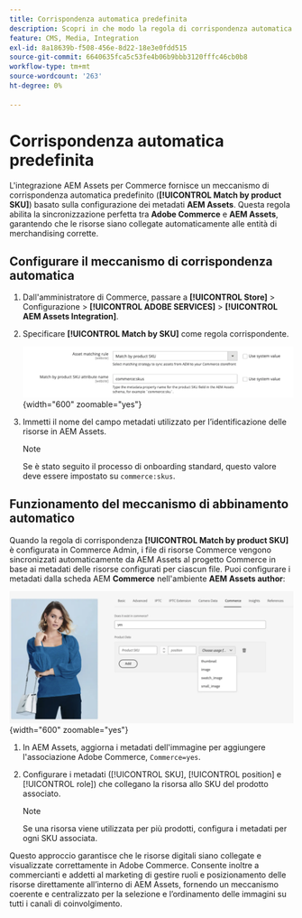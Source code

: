 ```yaml
---
title: Corrispondenza automatica predefinita
description: Scopri in che modo la regola di corrispondenza automatica predefinita consente una sincronizzazione perfetta tra Adobe Commerce e l’integrazione AEM Assets, garantendo che le risorse siano collegate automaticamente alle entità di merchandising corrette.
feature: CMS, Media, Integration
exl-id: 8a18639b-f508-456e-8d22-18e3e0fdd515
source-git-commit: 6640635fca5c53fe4b06b9bbb3120fffc46cb0b8
workflow-type: tm+mt
source-wordcount: '263'
ht-degree: 0%

---
```


# Corrispondenza automatica predefinita

L&#39;integrazione AEM Assets per Commerce fornisce un meccanismo di corrispondenza automatica predefinito (**[!UICONTROL Match by product SKU]**) basato sulla configurazione dei metadati **AEM Assets**. Questa regola abilita la sincronizzazione perfetta tra **Adobe Commerce** e **AEM Assets**, garantendo che le risorse siano collegate automaticamente alle entità di merchandising corrette.

## Configurare il meccanismo di corrispondenza automatica

1. Dall&#39;amministratore di Commerce, passare a **[!UICONTROL Store]** > Configurazione > **[!UICONTROL ADOBE SERVICES]** > **[!UICONTROL AEM Assets Integration]**.

1. Specificare **[!UICONTROL Match by SKU]** come regola corrispondente.

   ![regola di corrispondenza automatica predefinita](../assets/ootb-matching-rule.png){width="600" zoomable="yes"}

1. Immetti il nome del campo metadati utilizzato per l’identificazione delle risorse in AEM Assets.

   >[!NOTE]
   >
   > Se è stato seguito il processo di onboarding standard, questo valore deve essere impostato su `commerce:skus`.

## Funzionamento del meccanismo di abbinamento automatico

Quando la regola di corrispondenza **[!UICONTROL Match by product SKU]** è configurata in Commerce Admin, i file di risorse Commerce vengono sincronizzati automaticamente da AEM Assets al progetto Commerce in base ai metadati delle risorse configurati per ciascun file. Puoi configurare i metadati dalla scheda AEM **Commerce** nell&#39;ambiente **AEM Assets author**:

![Esempio di metadati](../assets/example-metadata.png){width="600" zoomable="yes"}

1. In AEM Assets, aggiorna i metadati dell&#39;immagine per aggiungere l&#39;associazione Adobe Commerce, `Commerce=yes`.

1. Configurare i metadati ([!UICONTROL SKU], [!UICONTROL position] e [!UICONTROL role]) che collegano la risorsa allo SKU del prodotto associato.

   >[!NOTE]
   >
   > Se una risorsa viene utilizzata per più prodotti, configura i metadati per ogni SKU associata.

Questo approccio garantisce che le risorse digitali siano collegate e visualizzate correttamente in Adobe Commerce. Consente inoltre a commercianti e addetti al marketing di gestire ruoli e posizionamento delle risorse direttamente all’interno di AEM Assets, fornendo un meccanismo coerente e centralizzato per la selezione e l’ordinamento delle immagini su tutti i canali di coinvolgimento.
